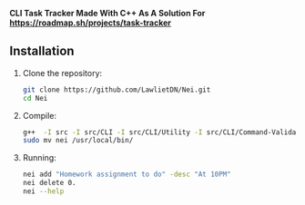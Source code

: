 **CLI Task Tracker Made With C++ As A Solution For https://roadmap.sh/projects/task-tracker**

## Installation

1. Clone the repository:

   ```bash
   git clone https://github.com/LawlietDN/Nei.git
   cd Nei
   ```

2. Compile:

    ```bash
    g++  -I src -I src/CLI -I src/CLI/Utility -I src/CLI/Command-Validation -I src/Task\ Management -I src/JSON -I src/Task src/main.cpp src/CLI/cli.cpp src/CLI/Utility/utility.cpp src/Task\ Management/taskManager.cpp src/CLI/Command-Validation/cmdValidator.cpp src/JSON/json.cpp -o nei
    sudo mv nei /usr/local/bin/
    ```

3. Running:

    ```bash
    nei add "Homework assignment to do" -desc "At 10PM"
    nei delete 0.
    nei --help
    ```
